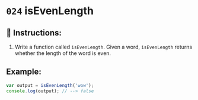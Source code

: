 # `024` isEvenLength

## 📝 Instructions:

1. Write a function called `isEvenLength`. Given a word, `isEvenLength` returns whether the length of the word is even.

## Example:

```Javascript
var output = isEvenLength('wow');
console.log(output); // --> false
```